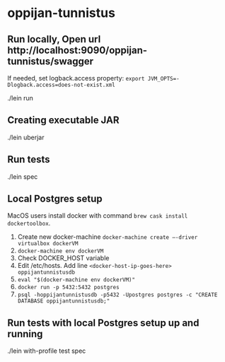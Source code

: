 # oppijan-tunnistus

## Run locally, Open url http://localhost:9090/oppijan-tunnistus/swagger

If needed, set logback.access property: `export JVM_OPTS=-Dlogback.access=does-not-exist.xml`

./lein run

## Creating executable JAR

./lein uberjar

## Run tests

./lein spec

## Local Postgres setup

MacOS users install docker with command `brew cask install dockertoolbox`.

1. Create new docker-machine `docker-machine create —-driver virtualbox dockerVM`
2. `docker-machine env dockerVM`
3. Check DOCKER_HOST variable
4. Edit /etc/hosts. Add line `<docker-host-ip-goes-here> oppijantunnistusdb`
2. `eval "$(docker-machine env dockerVM)"`
5. `docker run -p 5432:5432 postgres`
6. `psql -hoppijantunnistusdb -p5432 -Upostgres postgres -c "CREATE DATABASE oppijantunnistusdb;"`

## Run tests with local Postgres setup up and running

./lein with-profile test spec
